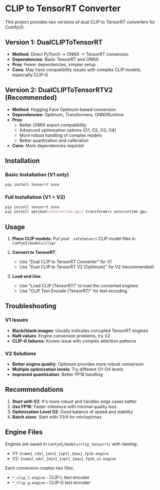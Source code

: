 # CLIP to TensorRT Converter

This project provides two versions of dual CLIP to TensorRT converters for ComfyUI:

## Version 1: DualCLIPToTensorRT
- **Method**: Direct PyTorch → ONNX → TensorRT conversion
- **Dependencies**: Basic TensorRT and ONNX
- **Pros**: Fewer dependencies, simpler setup
- **Cons**: May have compatibility issues with complex CLIP models, especially CLIP-G

## Version 2: DualCLIPToTensorRTV2 (Recommended)
- **Method**: Hugging Face Optimum-based conversion
- **Dependencies**: Optimum, Transformers, ONNXRuntime
- **Pros**: 
  - Better ONNX export compatibility
  - Advanced optimization options (O1, O2, O3, O4)
  - More robust handling of complex models
  - Better quantization and calibration
- **Cons**: More dependencies required

## Installation

### Basic Installation (V1 only)
```bash
pip install tensorrt onnx
```

### Full Installation (V1 + V2)
```bash
pip install tensorrt onnx
pip install optimum[onnxruntime-gpu] transformers onnxruntime-gpu
```

## Usage

1. **Place CLIP models**: Put your `.safetensors` CLIP model files in `ComfyUI/models/clip/`

2. **Convert to TensorRT**:
   - Use "Dual CLIP to TensorRT Converter" for V1
   - Use "Dual CLIP to TensorRT V2 (Optimum)" for V2 (recommended)

3. **Load and Use**:
   - Use "Load CLIP (TensorRT)" to load the converted engines
   - Use "CLIP Text Encode (TensorRT)" for text encoding

## Troubleshooting

### V1 Issues
- **Black/blank images**: Usually indicates corrupted TensorRT engines
- **NaN values**: Engine conversion problems, try V2
- **CLIP-G failures**: Known issue with complex attention patterns

### V2 Solutions
- **Better engine quality**: Optimum provides more robust conversion
- **Multiple optimization levels**: Try different O1-O4 levels
- **Improved quantization**: Better FP16 handling

## Recommendations

1. **Start with V2**: It's more robust and handles edge cases better
2. **Use FP16**: Faster inference with minimal quality loss
3. **Optimization Level O2**: Good balance of speed and stability
4. **Batch sizes**: Start with 1/1/4 for min/opt/max

## Engine Files

Engines are saved in `ComfyUI/models/clip_tensorrt/` with naming:
- V1: `{name}_sdxl_{min}_{opt}_{max}_fp16.engine`
- V2: `{name}_sdxl_{min}_{opt}_{max}_fp16_v2.engine`

Each conversion creates two files:
- `*_clip_l.engine` - CLIP-L text encoder
- `*_clip_g.engine` - CLIP-G text encoder 